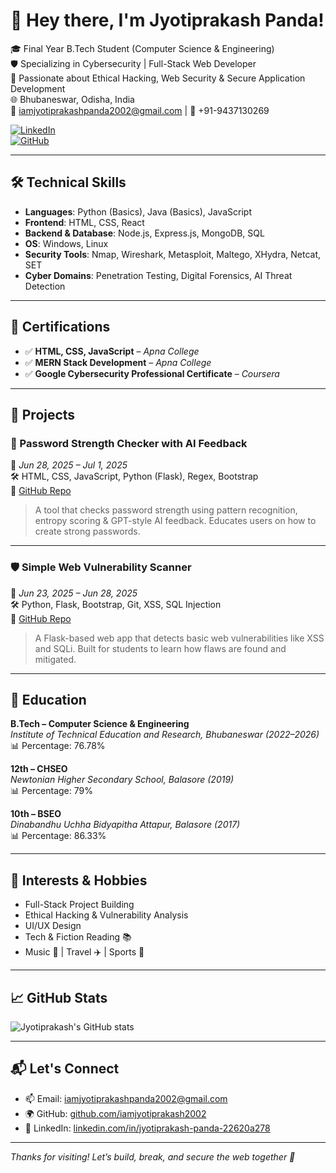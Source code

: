 # 👋 Hey there, I'm Jyotiprakash Panda!

🎓 Final Year B.Tech Student (Computer Science & Engineering)  
🛡️ Specializing in Cybersecurity | Full-Stack Web Developer  
🔎 Passionate about Ethical Hacking, Web Security & Secure Application Development  
🌐 Bhubaneswar, Odisha, India  
📧 iamjyotiprakashpanda2002@gmail.com | 📱 +91-9437130269

[![LinkedIn](https://img.shields.io/badge/LinkedIn-blue?style=flat&logo=linkedin&logoColor=white)](https://linkedin.com/in/jyotiprakash-panda-22620a278)  
[![GitHub](https://img.shields.io/badge/GitHub-100000?style=flat&logo=github&logoColor=white)](https://github.com/iamjyotiprakash2002)

---

## 🛠️ Technical Skills

- **Languages**: Python (Basics), Java (Basics), JavaScript  
- **Frontend**: HTML, CSS, React  
- **Backend & Database**: Node.js, Express.js, MongoDB, SQL  
- **OS**: Windows, Linux  
- **Security Tools**: Nmap, Wireshark, Metasploit, Maltego, XHydra, Netcat, SET  
- **Cyber Domains**: Penetration Testing, Digital Forensics, AI Threat Detection

---

## 📜 Certifications

- ✅ **HTML, CSS, JavaScript** – *Apna College*  
- ✅ **MERN Stack Development** – *Apna College*  
- ✅ **Google Cybersecurity Professional Certificate** – *Coursera*

---

## 🚀 Projects

### 🔐 Password Strength Checker with AI Feedback  
📅 *Jun 28, 2025 – Jul 1, 2025*  
🛠️ HTML, CSS, JavaScript, Python (Flask), Regex, Bootstrap  
🔗 [GitHub Repo](https://github.com/iamjyotiprakash2002/Password_Strength_Checker)

> A tool that checks password strength using pattern recognition, entropy scoring & GPT-style AI feedback. Educates users on how to create strong passwords.

---

### 🛡️ Simple Web Vulnerability Scanner  
📅 *Jun 23, 2025 – Jun 28, 2025*  
🛠️ Python, Flask, Bootstrap, Git, XSS, SQL Injection  
🔗 [GitHub Repo](https://github.com/iamjyotiprakash2002/vulnerability-scanner)

> A Flask-based web app that detects basic web vulnerabilities like XSS and SQLi. Built for students to learn how flaws are found and mitigated.

---

## 📘 Education

**B.Tech – Computer Science & Engineering**  
*Institute of Technical Education and Research, Bhubaneswar (2022–2026)*  
📊 Percentage: 76.78%

**12th – CHSEO**  
*Newtonian Higher Secondary School, Balasore (2019)*  
📊 Percentage: 79%

**10th – BSEO**  
*Dinabandhu Uchha Bidyapitha Attapur, Balasore (2017)*  
📊 Percentage: 86.33%

---

## 🎯 Interests & Hobbies

- Full-Stack Project Building
- Ethical Hacking & Vulnerability Analysis
- UI/UX Design
- Tech & Fiction Reading 📚
- Music 🎵 | Travel ✈️ | Sports 🏏

---

## 📈 GitHub Stats

![Jyotiprakash's GitHub stats](https://github-readme-stats.vercel.app/api?username=iamjyotiprakash2002&show_icons=true&theme=github_dark)

---

## 📬 Let's Connect

- 📫 Email: iamjyotiprakashpanda2002@gmail.com  
- 🌍 GitHub: [github.com/iamjyotiprakash2002](https://github.com/iamjyotiprakash2002)  
- 💼 LinkedIn: [linkedin.com/in/jyotiprakash-panda-22620a278](https://linkedin.com/in/jyotiprakash-panda-22620a278)

---

_Thanks for visiting! Let’s build, break, and secure the web together 🔐_
